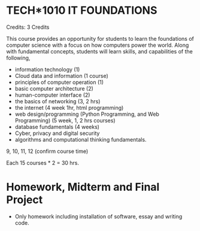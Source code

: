 # TECH*1010 IT FOUNDATIONS

Credits: 3 Credits

This course provides an opportunity for students to learn the foundations of computer science with a focus on how computers power the world. Along with fundamental concepts, students will learn skills, and capabilities of the following,

* information technology (1)
* Cloud data and information (1 course)
* principles of computer operation (1)
* basic computer architecture (2)
* human-computer interface (2)
* the basics of networking (3, 2 hrs)
* the internet (4 week 1hr, html programming)
* web design/programming (Python Programming, and Web Programming) (5 week, 1, 2 hrs courses)
* database fundamentals (4 weeks)
* Cyber, privacy and digital security
* algorithms and computational thinking fundamentals.

9, 10, 11, 12 (confirm course time)

Each 15 courses * 2 = 30 hrs.

# Homework, Midterm and Final Project

* Only homework including installation of software, essay and writing code.
